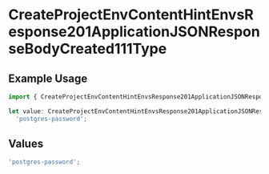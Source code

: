 # CreateProjectEnvContentHintEnvsResponse201ApplicationJSONResponseBodyCreated111Type

## Example Usage

```typescript
import { CreateProjectEnvContentHintEnvsResponse201ApplicationJSONResponseBodyCreated111Type } from '@vercel/client/models/operations';

let value: CreateProjectEnvContentHintEnvsResponse201ApplicationJSONResponseBodyCreated111Type =
  'postgres-password';
```

## Values

```typescript
'postgres-password';
```
